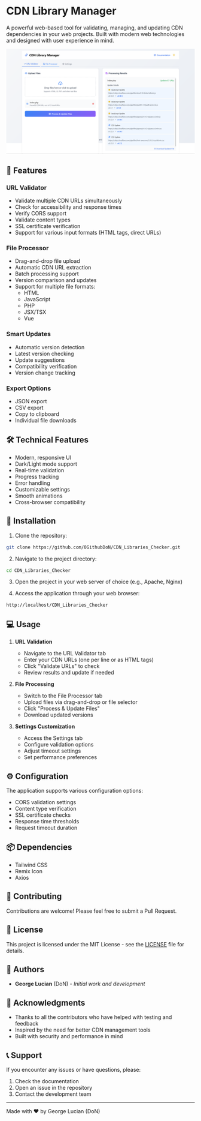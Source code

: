 # CDN Library Manager

A powerful web-based tool for validating, managing, and updating CDN dependencies in your web projects. Built with modern web technologies and designed with user experience in mind.

![CDN Library Manager](assets/preview.png)

## 🚀 Features

### URL Validator
- Validate multiple CDN URLs simultaneously
- Check for accessibility and response times
- Verify CORS support
- Validate content types
- SSL certificate verification
- Support for various input formats (HTML tags, direct URLs)

### File Processor
- Drag-and-drop file upload
- Automatic CDN URL extraction
- Batch processing support
- Version comparison and updates
- Support for multiple file formats:
  - HTML
  - JavaScript
  - PHP
  - JSX/TSX
  - Vue

### Smart Updates
- Automatic version detection
- Latest version checking
- Update suggestions
- Compatibility verification
- Version change tracking

### Export Options
- JSON export
- CSV export
- Copy to clipboard
- Individual file downloads

## 🛠️ Technical Features

- Modern, responsive UI
- Dark/Light mode support
- Real-time validation
- Progress tracking
- Error handling
- Customizable settings
- Smooth animations
- Cross-browser compatibility

## 🔧 Installation

1. Clone the repository:
```bash
git clone https://github.com/0GithubDoN/CDN_Libraries_Checker.git
```

2. Navigate to the project directory:
```bash
cd CDN_Libraries_Checker
```

3. Open the project in your web server of choice (e.g., Apache, Nginx)

4. Access the application through your web browser:
```
http://localhost/CDN_Libraries_Checker
```

## 💻 Usage

1. **URL Validation**
   - Navigate to the URL Validator tab
   - Enter your CDN URLs (one per line or as HTML tags)
   - Click "Validate URLs" to check
   - Review results and update if needed

2. **File Processing**
   - Switch to the File Processor tab
   - Upload files via drag-and-drop or file selector
   - Click "Process & Update Files"
   - Download updated versions

3. **Settings Customization**
   - Access the Settings tab
   - Configure validation options
   - Adjust timeout settings
   - Set performance preferences

## ⚙️ Configuration

The application supports various configuration options:

- CORS validation settings
- Content type verification
- SSL certificate checks
- Response time thresholds
- Request timeout duration

## 📦 Dependencies

- Tailwind CSS
- Remix Icon
- Axios

## 🤝 Contributing

Contributions are welcome! Please feel free to submit a Pull Request.

## 📝 License

This project is licensed under the MIT License - see the [LICENSE](LICENSE) file for details.

## 👥 Authors

- **George Lucian** (DoN) - *Initial work and development*

## 🙏 Acknowledgments

- Thanks to all the contributors who have helped with testing and feedback
- Inspired by the need for better CDN management tools
- Built with security and performance in mind

## 📞 Support

If you encounter any issues or have questions, please:
1. Check the documentation
2. Open an issue in the repository
3. Contact the development team

---

Made with ❤️ by George Lucian (DoN) 

